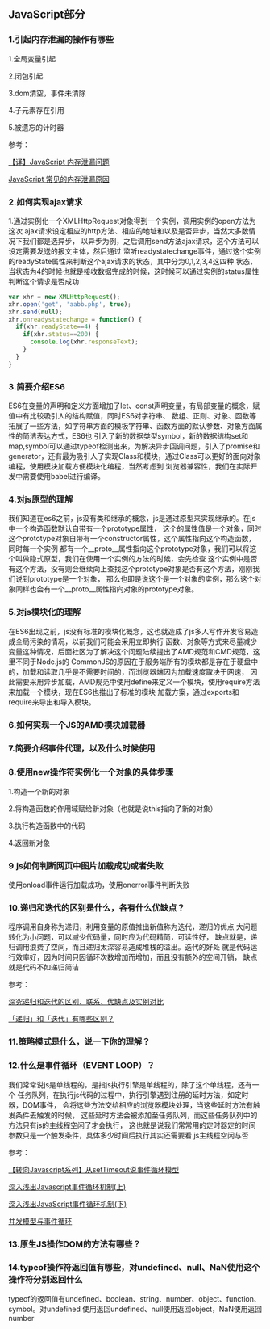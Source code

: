 ## JavaScript部分
### 1.引起内存泄漏的操作有哪些
1.全局变量引起

2.闭包引起

3.dom清空，事件未清除

4.子元素存在引用

5.被遗忘的计时器

参考：

[【译】JavaScript 内存泄漏问题](http://octman.com/blog/2016-06-28-four-types-of-leaks-in-your-javascript-code-and-how-to-get-rid-of-them/)

[JavaScript 常见的内存泄漏原因](https://juejin.im/entry/58158abaa0bb9f005873a843)



### 2.如何实现ajax请求

1.通过实例化一个XMLHttpRequest对象得到一个实例，调用实例的open方法为这次
ajax请求设定相应的http方法、相应的地址和以及是否异步，当然大多数情况下我们都是选异步，
以异步为例，之后调用send方法ajax请求，这个方法可以设定需要发送的报文主体，然后通过
监听readystatechange事件，通过这个实例的readyState属性来判断这个ajax请求的状态，其中分为0,1,2,3,4这四种
状态，当状态为4的时候也就是接收数据完成的时候，这时候可以通过实例的status属性判断这个请求是否成功
```javascript
var xhr = new XMLHttpRequest();
xhr.open('get', 'aabb.php', true);
xhr.send(null);
xhr.onreadystatechange = function() {
  if(xhr.readyState==4) {
    if(xhr.status==200) {
      console.log(xhr.responseText);
    }
  }
}
```

### 3.简要介绍ES6
ES6在变量的声明和定义方面增加了let、const声明变量，有局部变量的概念，赋值中有比较吸引人的结构赋值，同时ES6对字符串、
数组、正则、对象、函数等拓展了一些方法，如字符串方面的模板字符串、函数方面的默认参数、对象方面属性的简洁表达方式，ES6也
引入了新的数据类型symbol，新的数据结构set和map,symbol可以通过typeof检测出来，为解决异步回调问题，引入了promise和
generator，还有最为吸引人了实现Class和模块，通过Class可以更好的面向对象编程，使用模块加载方便模块化编程，当然考虑到
浏览器兼容性，我们在实际开发中需要使用babel进行编译。

### 4.对js原型的理解
我们知道在es6之前，js没有类和继承的概念，js是通过原型来实现继承的。在js中一个构造函数默认自带有一个prototype属性，
这个的属性值是一个对象，同时这个prototype对象自带有一个constructor属性，这个属性指向这个构造函数，同时每一个实例
都有一个__proto__属性指向这个prototype对象，我们可以将这个叫做隐式原型，我们在使用一个实例的方法的时候，会先检查
这个实例中是否有这个方法，没有则会继续向上查找这个prototype对象是否有这个方法，刚刚我们说到prototype是一个对象，
那么也即是说这个是一个对象的实例，那么这个对象同样也会有一个__proto__属性指向对象的prototype对象。

### 5.对js模块化的理解
在ES6出现之前，js没有标准的模块化概念，这也就造成了js多人写作开发容易造成全局污染的情况，以前我们可能会采用立即执行
函数、对象等方式来尽量减少变量这种情况，后面社区为了解决这个问题陆续提出了AMD规范和CMD规范，这里不同于Node.js的
CommonJS的原因在于服务端所有的模块都是存在于硬盘中的，加载和读取几乎是不需要时间的，而浏览器端因为加载速度取决于网速，
因此需要采用异步加载，AMD规范中使用define来定义一个模块，使用require方法来加载一个模块，现在ES6也推出了标准的模块
加载方案，通过exports和require来导出和导入模块。

### 6.如何实现一个JS的AMD模块加载器

### 7.简要介绍事件代理，以及什么时候使用

### 8.使用new操作符实例化一个对象的具体步骤
1.构造一个新的对象

2.将构造函数的作用域赋给新对象（也就是说this指向了新的对象）

3.执行构造函数中的代码

4.返回新对象

### 9.js如何判断网页中图片加载成功或者失败
使用onload事件运行加载成功，使用onerror事件判断失败

### 10.递归和迭代的区别是什么，各有什么优缺点？
程序调用自身称为递归，利用变量的原值推出新值称为迭代，递归的优点
大问题转化为小问题，可以减少代码量，同时应为代码精简，可读性好，
缺点就是，递归调用浪费了空间，而且递归太深容易造成堆栈的溢出。迭代的好处
就是代码运行效率好，因为时间只因循环次数增加而增加，而且没有额外的空间开销，
缺点就是代码不如递归简洁

参考：

[深究递归和迭代的区别、联系、优缺点及实例对比](http://blog.csdn.net/laoyang360/article/details/7855860)

[「递归」和「迭代」有哪些区别？](https://www.zhihu.com/question/20278387)
### 11.策略模式是什么，说一下你的理解？

### 12.什么是事件循环（EVENT LOOP）？
我们常常说js是单线程的，是指js执行引擎是单线程的，除了这个单线程，还有一个
任务队列，在执行js代码的过程中，执行引擎遇到注册的延时方法，如定时器，DOM事件，
会将这些方法交给相应的浏览器模块处理，当这些延时方法有触发条件去触发的时候，
这些延时方法会被添加至任务队列，而这些任务队列中的方法只有js的主线程空闲了才会执行，
这也就是说我们常常用的定时器定的时间参数只是一个触发条件，具体多少时间后执行其实还需要看
js主线程空闲与否

参考：

[【转向Javascript系列】从setTimeout说事件循环模型](http://www.alloyteam.com/2015/10/turning-to-javascript-series-from-settimeout-said-the-event-loop-model/)

[深入浅出Javascript事件循环机制(上)](https://zhuanlan.zhihu.com/p/26229293)

[深入浅出JavaScript事件循环机制(下)](https://zhuanlan.zhihu.com/p/26238030)

[并发模型与事件循环](https://developer.mozilla.org/zh-CN/docs/Web/JavaScript/EventLoop)

### 13.原生JS操作DOM的方法有哪些？

### 14.typeof操作符返回值有哪些，对undefined、null、NaN使用这个操作符分别返回什么
typeof的返回值有undefined、boolean、string、number、object、function、symbol。对undefined
使用返回undefined、null使用返回object，NaN使用返回number

### 
